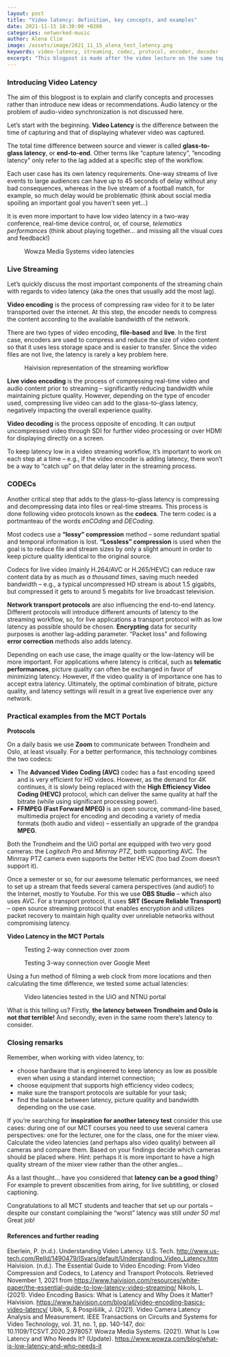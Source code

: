 ```yaml
---
layout: post
title: "Video latency: definition, key concepts, and examples"
date: 2021-11-15 18:30:00 +0200
categories: networked-music
author: Alena Clim
image: /assets/image/2021_11_15_alena_test_latency.png
keywords: video-latency, streaming, codec, protocol, encoder, decoder
excerpt: "This blogpost is made after the video lecture on the same topic and it includes a definition of video latency and other related key concepts, as well as concrete examples from the MCT portals."
---
```


### Introducing Video Latency

The aim of this blogpost is to explain and clarify concepts and processes rather than introduce new ideas or recommendations. Audio latency or the problem of audio-video synchronization is not discussed here.

Let’s start with the beginning. __Video Latency__ is the difference between the time of capturing and that of displaying whatever video was captured. 

The total time difference between source and viewer is called __glass-to-glass latency__, or __end-to-end__. Other terms like “capture latency”, “encoding latency” only refer to the lag added at a specific step of the workflow. 

Each user case has its own latency requirements. One-way streams of live events to large audiences can have up to 45 seconds of delay without any bad consequences, whereas in the live stream of a football match, for example, so much delay would be problematic (think about social media spoiling an important goal you haven’t seen yet…) 

It is even more important to have low video latency in a two-way conference, real-time device control, or, of course, _telematics performances_ (think about playing together… and missing all the visual cues and feedback!) 

<figure style="float: auto">
   <img src="/assets/image/2021_11_15_alena_streaming_latency.JPG" alt="" title="Use case based latency" width=auto/> <figcaption>Wowza Media Systems video latencies</figcaption>
</figure>

### Live Streaming
Let’s quickly discuss the most important components of the streaming chain with regards to video latency (aka the ones that usually add the most lag). 

__Video encoding__ is the process of compressing raw video for it to be later transported over the internet. At this step, the encoder needs to compress the content according to the available bandwidth of the network. 

There are two types of video encoding, __file-based__ and __live__. In the first case, encoders are used to compress and reduce the size of video content so that it uses less storage space and is easier to transfer. Since the video files are not live, the latency is rarely a key problem here.

<figure style="float: auto">
   <img src="/assets/image/2021_11_15_alena_video_latency_chain.JPG" alt="" title="Streaming workflow" width=auto/> <figcaption>Haivision representation of the streaming workflow</figcaption>
</figure>

__Live video encoding__ is the process of compressing real-time video and audio content prior to streaming – significantly reducing bandwidth while maintaining picture quality. However, depending on the type of encoder used, compressing live video can add to the glass-to-glass latency, negatively impacting the overall experience quality.

__Video decoding__ is the process opposite of encoding. It can output uncompressed video through SDI for further video processing or over HDMI for displaying directly on a screen. 

To keep latency low in a video streaming workflow, it’s important to work on each step at a time – e.g., if the video encoder is adding latency, there won’t be a way to “catch up” on that delay later in the streaming process.

### CODECs

Another critical step that adds to the glass-to-glass latency is compressing and decompressing data into files or real-time streams. This process is done following video protocols known as the __codecs__. The term codec is a portmanteau of the words _enCOding_ and _DECoding_. 

Most codecs use a __“lossy” compression__ method – some redundant spatial and temporal information is lost. __“Lossless” compression__ is used when the goal is to reduce file and stream sizes by only a slight amount in order to keep picture quality identical to the original source.

Codecs for live video (mainly H.264/AVC or H.265/HEVC) can reduce raw content data by as much as _a thousand times_, saving much needed bandwidth – e.g., a typical uncompressed HD stream is about 1.5 gigabits, but compressed it gets to around 5 megabits for live broadcast television. 

__Network transport protocols__ are also influencing the end-to-end latency. Different protocols will introduce different amounts of latency to the streaming workflow, so, for live applications a transport protocol with as low latency as possible should be chosen. __Encrypting__ data for security purposes is another lag-adding parameter. “Packet loss” and following __error correction__ methods also adds latency.

Depending on each use case, the image quality or the low-latency will be more important. For applications where latency is critical, such as __telematic performances__, picture quality can often be exchanged in favor of minimizing latency. However, if the video quality is of importance one has to accept extra latency. Ultimately, the optimal combination of bitrate, picture quality, and latency settings will result in a great live experience over any network.

### Practical examples from the MCT Portals

__Protocols__

On a daily basis we use __Zoom__ to communicate between Trondheim and Oslo, at least visually. For a better performance, this technology combines the two codecs:
-	The __Advanced Video Coding (AVC)__ codec has a fast encoding speed and is very efficient for HD videos. However, as the demand for 4K continues, it is slowly being replaced with the __High Efficiency Video Coding (HEVC)__ protocol, which can deliver the same quality at half the bitrate (while using significant processing power).
-	__FFMPEG (Fast Forward MPEG)__ is an open source, command-line based, multimedia project for encoding and decoding a variety of media formats (both audio and video) – essentially an upgrade of the grandpa __MPEG__. 

Both the Trondheim and the UiO portal are equipped with two very good cameras: the _Logitech Pro_ and _Minrray PTZ_, both supporting AVC. The Minrray PTZ camera even supports the better HEVC (too bad Zoom doesn’t support it). 

Once a semester or so, for our awesome telematic performances, we need to set up a stream that feeds several camera perspectives (and audio!) to the Internet, mostly to Youtube. For this we use __OBS Studio__ – which also uses AVC. For a transport protocol, it uses __SRT (Secure Reliable Transport)__ – open source streaming protocol that enables encryption and utilizes packet recovery to maintain high quality over unreliable networks without compromising latency. 

__Video Latency in the MCT Portals__

<figure style="float: auto">
   <img src="/assets/image/2021_11_15_alena_2_way_latency_zoom.jpg" alt="" title="Testing 2 way connection latency" width=auto/> <figcaption>Testing 2-way connection over zoom</figcaption>
</figure>
<figure style="float: auto">
   <img src="/assets/image/2021_11_15_alena_3_way_latency_google_meet.jpg" alt="" title="Testing 3 way connection latency" width=auto/> <figcaption>Testing 3-way connection over Google Meet</figcaption>
</figure>

Using a fun method of filming a web clock from more locations and then calculating the time difference, we tested some actual latencies:

<figure style="float: auto">
   <img src="/assets/image/2021_11_15_alena_mct_portals_video_latencies.JPG" alt="" title="Video latencies tested in the MCT portals" width=auto/> <figcaption>Video latencies tested in the UiO and NTNU portal</figcaption>
</figure>
 
What is this telling us? Firstly, __the latency between Trondheim and Oslo is not _that_ terrible!__ And secondly, even in the same room there’s latency to consider. 

### Closing remarks

Remember, when working with video latency, to:
-	 choose hardware that is engineered to keep latency as low as possible even when using a standard internet connection;
-	choose equipment that supports high efficiency video codecs;
-	make sure the transport protocols are suitable for your task;
-	find the balance between latency, picture quality and bandwidth depending on the use case.

If you’re searching for __inspiration for another latency test__ consider this use cases: during one of our MCT courses you need to use several camera perspectives: one for the lecturer, one for the class, one for the mixer view. Calculate the video latencies (and perhaps also video quality) between all cameras and compare them. Based on your findings decide which cameras should be placed where. Hint: perhaps it is more important to have a high quality stream of the mixer view rather than the other angles… 

As a last thought… have you considered that __latency can be a good thing__? For example to prevent obscenities from airing, for live subtitling, or closed captioning. 

Congratulations to all MCT students and teacher that set up our portals – despite our constant complaining the “worst” latency was still _under 50 ms_! Great job!

#### References and further reading
Eberlein, P. (n.d.). Understanding Video Latency. U.S. Tech. http://www.us-tech.com/RelId/1490479/ISvars/default/Understanding_Video_Latency.htm
Haivision. (n.d.). The Essential Guide to Video Encoding: From Video Compression and Codecs, to Latency and Transport Protocols. Retrieved November 1, 2021 from https://www.haivision.com/resources/white-paper/the-essential-guide-to-low-latency-video-streaming/
Nikols, L. (2021). Video Encoding Basics: What is Latency and Why Does it Matter? Haivision. https://www.haivision.com/blog/all/video-encoding-basics-video-latency/
Ubik, S, & Pospíšilík, J. (2021). Video Camera Latency Analysis and Measurement. IEEE Transactions on Circuits and Systems for Video Technology, vol. 31, no. 1, pp. 140-147, doi: 10.1109/TCSVT.2020.2978057.
Wowza Media Systems. (2021). What Is Low Latency and Who Needs It? (Update). https://www.wowza.com/blog/what-is-low-latency-and-who-needs-it
